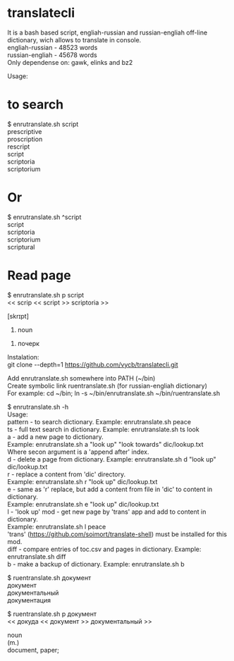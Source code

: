 # translatecli 
It is a bash based script, engliah-russian and russian-engliah off-line dictionary,
wich allows to translate in console.  
engliah-russian - 48523 words  
russian-engliah - 45678 words  
Only dependense on: gawk, elinks and bz2  

Usage:  
# to search  
$ enrutranslate.sh script  
prescriptive  
proscription  
rescript  
script  
scriptoria  
scriptorium  
# Or  
$ enrutranslate.sh ^script   
script  
scriptoria  
scriptorium  
scriptural  
# Read page  
$ enrutranslate.sh p script  
   << scrip << script >> scriptoria >>  
  
   [skrɪpt]  
  
   01. noun  
   1) почерк  
  
Instalation:  
git clone --depth=1 https://github.com/vycb/translatecli.git  
  
Add enrutranslate.sh somewhere into PATH (~/bin)  
Create symbolic link ruentranslate.sh (for russian-engliah dictionary)  
For example: cd ~/bin; ln -s ~/bin/enrutranslate.sh  ~/bin/ruentranslate.sh  

$ enrutranslate.sh -h  
Usage:  
 pattern - to search dictionary. Example: enrutranslate.sh peace  
 ts - full text search in dictionary. Example: enrutranslate.sh ts look  
 a - add a new page to dictionary.   
     Example: enrutranslate.sh a "look up" "look towards" dic/lookup.txt  
     Where secon argument is a 'append after' index.  
 d - delete a page from dictionary. Example: enrutranslate.sh d "look up" dic/lookup.txt  
 r - replace a content from 'dic' directory.  
     Example: enrutranslate.sh r "look up" dic/lookup.txt  
 e - same as 'r' replace, but add a content from file in 'dic' to content in dictionary.  
     Example: enrutranslate.sh e "look up" dic/lookup.txt  
 l - 'look up' mod - get new page by 'trans' app and add to content in dictionary.  
     Example: enrutranslate.sh l peace  
    'trans' (https://github.com/soimort/translate-shell) must be installed for this mod.  
 diff - compare entries of toc.csv and pages in dictionary. Example: enrutranslate.sh diff  
 b - make a backup of dictionary. Example: enrutranslate.sh b  
  
$ ruentranslate.sh документ  
документ  
документальный  
документация  
  
$ ruentranslate.sh p документ  
   << докуда << документ >> документальный >>  
  
   noun  
   (m.)  
   document, paper;  
  

